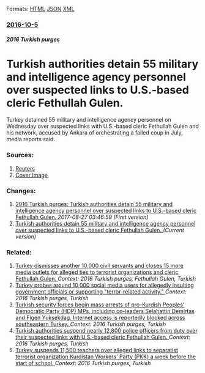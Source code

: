 
Formats: [HTML](/news/2016/10/5/turkish-authorities-detain-55-military-and-intelligence-agency-personnel-over-suspected-links-to-u-s-based-cleric-fethullah-ga1-4len.html)  [JSON](/news/2016/10/5/turkish-authorities-detain-55-military-and-intelligence-agency-personnel-over-suspected-links-to-u-s-based-cleric-fethullah-ga1-4len.json)  [XML](/news/2016/10/5/turkish-authorities-detain-55-military-and-intelligence-agency-personnel-over-suspected-links-to-u-s-based-cleric-fethullah-ga1-4len.xml)  

### [2016-10-5](/news/2016/10/5/index.md)

##### 2016 Turkish purges
# Turkish authorities detain 55 military and intelligence agency personnel over suspected links to U.S.-based cleric Fethullah Gulen. 

Turkey detained 55 military and intelligence agency personnel on Wednesday over suspected links with U.S.-based cleric Fethullah Gulen and his network, accused by Ankara of orchestrating a failed coup in July, media reports said.


### Sources:

1. [Reuters](https://www.reuters.com/article/us-turkey-security-arrests-idUSKCN1250YP)
1. [Cover Image](https://s4.reutersmedia.net/resources_v2/images/rcom-default.png)

### Changes:

1. [2016 Turkish purges: Turkish authorities detain 55 military and intelligence agency personnel over suspected links to U.S.-based cleric Fethullah Gulen. ](/news/2016/10/5/2016-turkish-purges-turkish-authorities-detain-55-military-and-intelligence-agency-personnel-over-suspected-links-to-u-s-based-cleric-feth.md) _2017-08-27 03:46:59 (First version)_
1. [Turkish authorities detain 55 military and intelligence agency personnel over suspected links to U.S.-based cleric Fethullah Gulen. ](/news/2016/10/5/turkish-authorities-detain-55-military-and-intelligence-agency-personnel-over-suspected-links-to-u-s-based-cleric-fethullah-ga1-4len.md) _(Current version)_

### Related:

1. [Turkey dismisses another 10,000 civil servants and closes 15 more media outlets for alleged ties to terrorist organizations and cleric Fethullah Gulen. ](/news/2016/10/30/turkey-dismisses-another-10-000-civil-servants-and-closes-15-more-media-outlets-for-alleged-ties-to-terrorist-organizations-and-cleric-fethu.md) _Context: 2016 Turkish purges, Fethullah Gulen, Turkish_
2. [Turkey probes around 10,000 social media users for allegedly insulting government officials or supporting "terror-related activity." ](/news/2016/12/25/turkey-probes-around-10-000-social-media-users-for-allegedly-insulting-government-officials-or-supporting-terror-related-activity.md) _Context: 2016 Turkish purges, Turkish_
3. [Turkish security forces begin mass arrests of pro-Kurdish Peoples' Democratic Party (HDP) MPs, including co-leaders Selahattin Demirtas and Figen Yuksekdag. Internet access is reportedly blocked across southeastern Turkey. ](/news/2016/11/4/turkish-security-forces-begin-mass-arrests-of-pro-kurdish-peoples-democratic-party-hdp-mps-including-co-leaders-selahattin-demirtaa-and.md) _Context: 2016 Turkish purges, Turkish_
4. [Turkish authorities suspend nearly 12,800 police officers from duty over their suspected links with U.S.-based cleric Fethullah Gulen. ](/news/2016/10/4/turkish-authorities-suspend-nearly-12-800-police-officers-from-duty-over-their-suspected-links-with-u-s-based-cleric-fethullah-gulen.md) _Context: 2016 Turkish purges, Turkish_
5. [Turkey suspends 11,500 teachers over alleged links to separatist terrorist organization Kurdistan Workers' Party (PKK) a week before the start of school. ](/news/2016/09/8/turkey-suspends-11-500-teachers-over-alleged-links-to-separatist-terrorist-organization-kurdistan-workers-party-pkk-a-week-before-the-sta.md) _Context: 2016 Turkish purges, Turkish_
